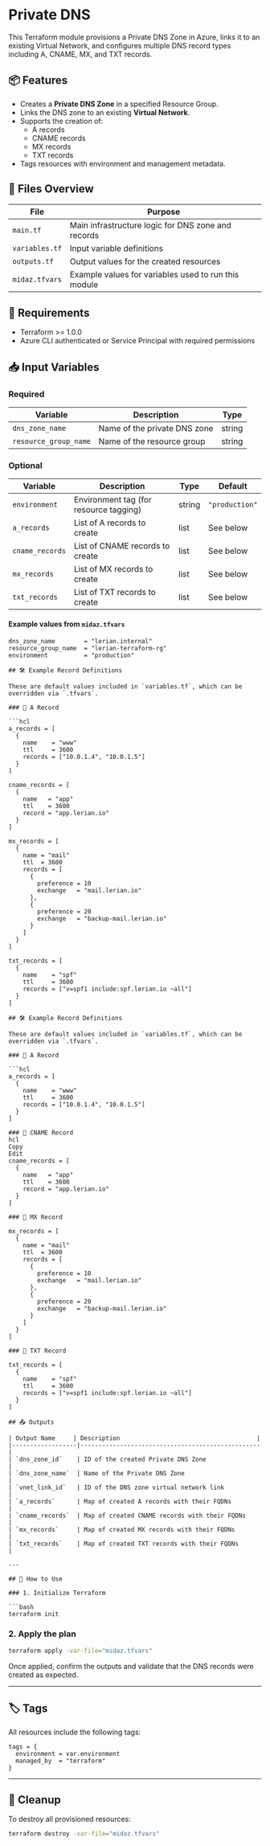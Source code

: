 # Private DNS

This Terraform module provisions a Private DNS Zone in Azure, links it to an existing Virtual Network, and configures multiple DNS record types including A, CNAME, MX, and TXT records.

## 📦 Features

- Creates a **Private DNS Zone** in a specified Resource Group.
- Links the DNS zone to an existing **Virtual Network**.
- Supports the creation of:
  - A records
  - CNAME records
  - MX records
  - TXT records
- Tags resources with environment and management metadata.

## 📁 Files Overview

| File            | Purpose                                                      |
|-----------------|--------------------------------------------------------------|
| `main.tf`       | Main infrastructure logic for DNS zone and records           |
| `variables.tf`  | Input variable definitions                                    |
| `outputs.tf`    | Output values for the created resources                       |
| `midaz.tfvars`  | Example values for variables used to run this module          |

## 🔧 Requirements

- Terraform >= 1.0.0
- Azure CLI authenticated or Service Principal with required permissions

## 📥 Input Variables

### Required

| Variable             | Description                          | Type   |
|----------------------|--------------------------------------|--------|
| `dns_zone_name`      | Name of the private DNS zone         | string |
| `resource_group_name`| Name of the resource group           | string |

### Optional

| Variable    | Description                            | Type    | Default      |
|-------------|----------------------------------------|---------|--------------|
| `environment` | Environment tag (for resource tagging) | string  | `"production"` |
| `a_records`   | List of A records to create           | list    | See below     |
| `cname_records` | List of CNAME records to create    | list    | See below     |
| `mx_records`   | List of MX records to create        | list    | See below     |
| `txt_records`  | List of TXT records to create       | list    | See below     |

#### Example values from `midaz.tfvars`

```hcl
dns_zone_name        = "lerian.internal"
resource_group_name  = "lerian-terraform-rg"
environment          = "production"

## 🛠️ Example Record Definitions

These are default values included in `variables.tf`, which can be overridden via `.tfvars`.

### 🔹 A Record

```hcl
a_records = [
  {
    name    = "www"
    ttl     = 3600
    records = ["10.0.1.4", "10.0.1.5"]
  }
]

cname_records = [
  {
    name   = "app"
    ttl    = 3600
    record = "app.lerian.io"
  }
]

mx_records = [
  {
    name = "mail"
    ttl  = 3600
    records = [
      {
        preference = 10
        exchange   = "mail.lerian.io"
      },
      {
        preference = 20
        exchange   = "backup-mail.lerian.io"
      }
    ]
  }
]

txt_records = [
  {
    name    = "spf"
    ttl     = 3600
    records = ["v=spf1 include:spf.lerian.io ~all"]
  }
]

## 🛠️ Example Record Definitions

These are default values included in `variables.tf`, which can be overridden via `.tfvars`.

### 🔹 A Record

```hcl
a_records = [
  {
    name    = "www"
    ttl     = 3600
    records = ["10.0.1.4", "10.0.1.5"]
  }
]

### 🔹 CNAME Record
hcl
Copy
Edit
cname_records = [
  {
    name   = "app"
    ttl    = 3600
    record = "app.lerian.io"
  }
]

### 🔹 MX Record

mx_records = [
  {
    name = "mail"
    ttl  = 3600
    records = [
      {
        preference = 10
        exchange   = "mail.lerian.io"
      },
      {
        preference = 20
        exchange   = "backup-mail.lerian.io"
      }
    ]
  }
]

### 🔹 TXT Record

txt_records = [
  {
    name    = "spf"
    ttl     = 3600
    records = ["v=spf1 include:spf.lerian.io ~all"]
  }
]

## 📤 Outputs

| Output Name     | Description                                      |
|------------------|--------------------------------------------------|
| `dns_zone_id`    | ID of the created Private DNS Zone               |
| `dns_zone_name`  | Name of the Private DNS Zone                     |
| `vnet_link_id`   | ID of the DNS zone virtual network link          |
| `a_records`      | Map of created A records with their FQDNs        |
| `cname_records`  | Map of created CNAME records with their FQDNs    |
| `mx_records`     | Map of created MX records with their FQDNs       |
| `txt_records`    | Map of created TXT records with their FQDNs      |

---

## 🚀 How to Use

### 1. Initialize Terraform

```bash
terraform init
```

### 2. Apply the plan

```bash
terraform apply -var-file="midaz.tfvars"
```

Once applied, confirm the outputs and validate that the DNS records were created as expected.

---

## 🏷️ Tags

All resources include the following tags:

```hcl
tags = {
  environment = var.environment
  managed_by  = "terraform"
}
```

---

## 🧼 Cleanup

To destroy all provisioned resources:

```bash
terraform destroy -var-file="midaz.tfvars"
```




